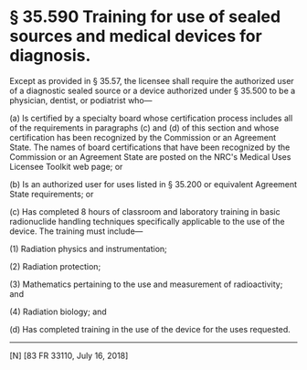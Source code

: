 # § 35.590   Training for use of sealed sources and medical devices for diagnosis.

Except as provided in § 35.57, the licensee shall require the authorized user of a diagnostic sealed source or a device authorized under § 35.500 to be a physician, dentist, or podiatrist who—


(a) Is certified by a specialty board whose certification process includes all of the requirements in paragraphs (c) and (d) of this section and whose certification has been recognized by the Commission or an Agreement State. The names of board certifications that have been recognized by the Commission or an Agreement State are posted on the NRC's Medical Uses Licensee Toolkit web page; or


(b) Is an authorized user for uses listed in § 35.200 or equivalent Agreement State requirements; or


(c) Has completed 8 hours of classroom and laboratory training in basic radionuclide handling techniques specifically applicable to the use of the device. The training must include—


(1) Radiation physics and instrumentation;


(2) Radiation protection;


(3) Mathematics pertaining to the use and measurement of radioactivity; and


(4) Radiation biology; and


(d) Has completed training in the use of the device for the uses requested.



---

[N] [83 FR 33110, July 16, 2018]























